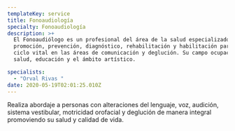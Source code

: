 ```yaml
---
templateKey: service
title: Fonoaudiología
specialty: Fonoaudiología
description: >+
  El Fonoaudiólogo es un profesional del área de la salud especializado en
  promoción, prevención, diagnóstico, rehabilitación y habilitación para todo el
  ciclo vital en las áreas de comunicación y deglución. Su campo ocupacional es
  salud, educación y el ámbito artístico.

specialists:
  - "Orval Rivas "
date: 2020-05-19T02:01:25.010Z
---
```

Realiza abordaje a personas con alteraciones del lenguaje, voz, audición, sistema vestibular, motricidad orofacial y deglución de manera integral promoviendo su salud y calidad de vida.